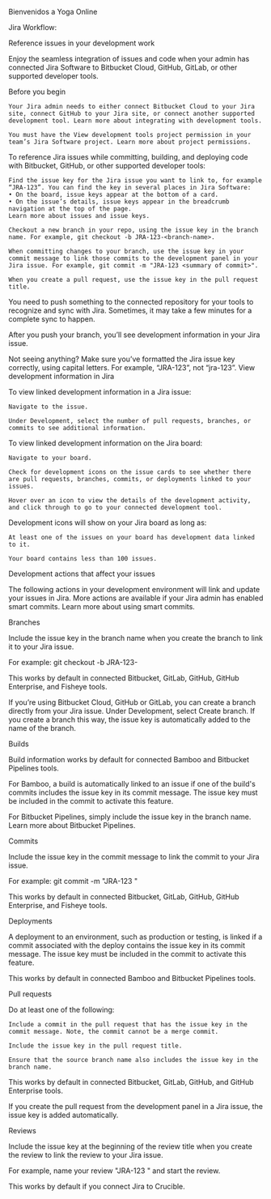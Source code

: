 Bienvenidos a Yoga Online

Jira Workflow:

Reference issues in your development work

Enjoy the seamless integration of issues and code when your admin has connected Jira Software to Bitbucket Cloud, GitHub, GitLab, or other supported developer tools.

Before you begin

    Your Jira admin needs to either connect Bitbucket Cloud to your Jira site, connect GitHub to your Jira site, or connect another supported development tool. Learn more about integrating with development tools.

    You must have the View development tools project permission in your team’s Jira Software project. Learn more about project permissions.

To reference Jira issues while committing, building, and deploying code with Bitbucket, GitHub, or other supported developer tools:

    Find the issue key for the Jira issue you want to link to, for example “JRA-123”. You can find the key in several places in Jira Software:
    • On the board, issue keys appear at the bottom of a card.
    • On the issue’s details, issue keys appear in the breadcrumb navigation at the top of the page.
    Learn more about issues and issue keys.

    Checkout a new branch in your repo, using the issue key in the branch name. For example, git checkout -b JRA-123-<branch-name>. 

    When committing changes to your branch, use the issue key in your commit message to link those commits to the development panel in your Jira issue. For example, git commit -m "JRA-123 <summary of commit>".

    When you create a pull request, use the issue key in the pull request title.

You need to push something to the connected repository for your tools to recognize and sync with Jira. Sometimes, it may take a few minutes for a complete sync to happen.

After you push your branch, you’ll see development information in your Jira issue.

Not seeing anything? Make sure you’ve formatted the Jira issue key correctly, using capital letters. For example, “JRA-123”, not “jra-123”. 
View development information in Jira

 

To view linked development information in a Jira issue:

    Navigate to the issue.

    Under Development, select the number of pull requests, branches, or commits to see additional information.

To view linked development information on the Jira board:

    Navigate to your board.

    Check for development icons on the issue cards to see whether there are pull requests, branches, commits, or deployments linked to your issues.

    Hover over an icon to view the details of the development activity, and click through to go to your connected development tool.

Development icons will show on your Jira board as long as:

    At least one of the issues on your board has development data linked to it.

    Your board contains less than 100 issues.

Development actions that affect your issues

The following actions in your development environment will link and update your issues in Jira. More actions are available if your Jira admin has enabled smart commits. Learn more about using smart commits.

Branches

Include the issue key in the branch name when you create the branch to link it to your Jira issue.

For example: git checkout -b JRA-123-<branch-name>

This works by default in connected Bitbucket, GitLab, GitHub, GitHub Enterprise, and Fisheye tools.

If you’re using Bitbucket Cloud, GitHub or GitLab, you can create a branch directly from your Jira issue. Under Development, select Create branch. If you create a branch this way, the issue key is automatically added to the name of the branch.

Builds

Build information works by default for connected Bamboo and Bitbucket Pipelines tools.

For Bamboo, a build is automatically linked to an issue if one of the build's commits includes the issue key in its commit message. The issue key must be included in the commit to activate this feature.

For Bitbucket Pipelines, simply include the issue key in the branch name. Learn more about Bitbucket Pipelines.

Commits

Include the issue key in the commit message to link the commit to your Jira issue.

For example: git commit -m "JRA-123 <commit message>"

This works by default in connected Bitbucket, GitLab, GitHub, GitHub Enterprise, and Fisheye tools.

Deployments

A deployment to an environment, such as production or testing, is linked if a commit associated with the deploy contains the issue key in its commit message. The issue key must be included in the commit to activate this feature.

This works by default in connected Bamboo and Bitbucket Pipelines tools.

Pull requests

Do at least one of the following:

    Include a commit in the pull request that has the issue key in the commit message. Note, the commit cannot be a merge commit.

    Include the issue key in the pull request title.

    Ensure that the source branch name also includes the issue key in the branch name.

This works by default in connected Bitbucket, GitLab, GitHub, and GitHub Enterprise tools.

If you create the pull request from the development panel in a Jira issue, the issue key is added automatically.

Reviews

Include the issue key at the beginning of the review title when you create the review to link the review to your Jira issue.

For example, name your review "JRA-123 <review summary>" and start the review.

This works by default if you connect Jira to Crucible.